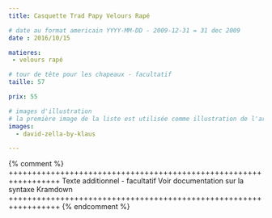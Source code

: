 ```yaml
---
title: Casquette Trad Papy Velours Rapé

# date au format americain YYYY-MM-DD - 2009-12-31 = 31 dec 2009
date : 2016/10/15

matieres:
 - velours rapé

# tour de tête pour les chapeaux - facultatif
taille: 57

prix: 55

# images d'illustration
# la première image de la liste est utilisée comme illustration de l'article dans les pages de listing.
images:
  - david-zella-by-klaus

---
```

{% comment %} +++++++++++++++++++++++++++++++++++++++++++++++++++++++++++++++++
              Texte additionnel - facultatif
              Voir documentation sur la syntaxe Kramdown
+++++++++++++++++++++++++++++++++++++++++++++++++++++++++++++++++ {% endcomment %}
